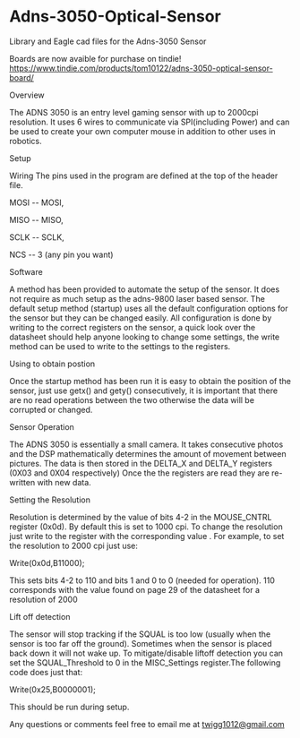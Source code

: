 
# Adns-3050-Optical-Sensor
Library and Eagle cad files for the Adns-3050 Sensor

Boards are now avaible for purchase on tindie! https://www.tindie.com/products/tom10122/adns-3050-optical-sensor-board/

Overview

The ADNS 3050 is an entry level gaming sensor with up to 2000cpi resolution. It uses 6 wires to communicate via SPI(including Power) and can be used to create your own computer mouse in addition to other uses in robotics. 


Setup

Wiring
The pins used in the program are defined at the top of the header file.

MOSI -- MOSI, 

MISO -- MISO, 

SCLK -- SCLK, 

NCS -- 3 (any pin you want)


Software

A method has been provided to automate the setup of the sensor. It does not require as much setup as the adns-9800 laser based sensor. The default setup method (startup) uses all the default configuration options for the sensor but they can be changed easily. All configuration is done by writing to the correct registers on the sensor, a quick look over the datasheet should help anyone looking to change some settings, the write method can be used to write to the settings to the registers.  




Using to obtain postion

Once the startup method has been run it is easy to obtain the position of the sensor, just use getx() and gety() consecutively, it is important that there are no read operations between the two otherwise the data will be corrupted or changed.  


Sensor Operation

The ADNS 3050 is essentially a small camera. It takes consecutive photos and the DSP mathematically determines the amount of movement between pictures. The data is then stored in the DELTA_X and DELTA_Y registers (0X03 and 0X04 respectively) Once the the registers are read they are re-written with new data.

Setting the Resolution 

Resolution is determined by the value of bits 4-2 in the MOUSE_CNTRL register (0x0d). By default this is set to 1000 cpi. To change the resolution just write to the register with the corresponding value . For example, to set the resolution to 2000 cpi  just use:

Write(0x0d,B11000);

This sets bits 4-2 to 110 and bits 1 and 0 to 0 (needed for operation).  110 corresponds with the value found on page 29 of the datasheet for a resolution of 2000 


Lift off detection 

The sensor will stop tracking if the SQUAL is too low (usually when the sensor is too far off the ground). Sometimes when the sensor is placed back down it will not wake up. To mitigate/disable liftoff detection you can set the SQUAL_Threshold to 0 in the MISC_Settings register.The following code does just that:

Write(0x25,B0000001);

This should be run during setup.


Any questions or comments feel free to email me at twigg1012@gmail.com
